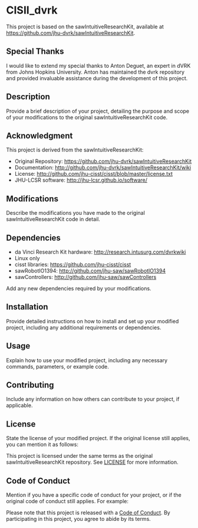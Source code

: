 # CISII_dvrk

This project is based on the sawIntuitiveResearchKit, available at https://github.com/jhu-dvrk/sawIntuitiveResearchKit.

## Special Thanks

I would like to extend my special thanks to Anton Deguet, an expert in dVRK from Johns Hopkins University. Anton has maintained the dvrk repository and provided invaluable assistance during the development of this project.

## Description

Provide a brief description of your project, detailing the purpose and scope of your modifications to the original sawIntuitiveResearchKit code.

## Acknowledgment

This project is derived from the sawIntuitiveResearchKit:

 * Original Repository: https://github.com/jhu-dvrk/sawIntuitiveResearchKit
 * Documentation: http://github.com/jhu-dvrk/sawIntuitiveResearchKit/wiki
 * License: http://github.com/jhu-cisst/cisst/blob/master/license.txt
 * JHU-LCSR software: http://jhu-lcsr.github.io/software/

## Modifications

Describe the modifications you have made to the original sawIntuitiveResearchKit code in detail.

## Dependencies

 * da Vinci Research Kit hardware: http://research.intusurg.com/dvrkwiki
 * Linux only
 * cisst libraries: https://github.com/jhu-cisst/cisst
 * sawRobotIO1394: http://github.com/jhu-saw/sawRobotIO1394
 * sawControllers: http://github.com/jhu-saw/sawControllers

Add any new dependencies required by your modifications.

## Installation

Provide detailed instructions on how to install and set up your modified project, including any additional requirements or dependencies.

## Usage

Explain how to use your modified project, including any necessary commands, parameters, or example code.

## Contributing

Include any information on how others can contribute to your project, if applicable.

## License

State the license of your modified project. If the original license still applies, you can mention it as follows:

This project is licensed under the same terms as the original sawIntuitiveResearchKit repository. See [LICENSE](LICENSE) for more information.

## Code of Conduct

Mention if you have a specific code of conduct for your project, or if the original code of conduct still applies. For example:

Please note that this project is released with a [Code of Conduct](CODE_OF_CONDUCT.md). By participating in this project, you agree to abide by its terms.
